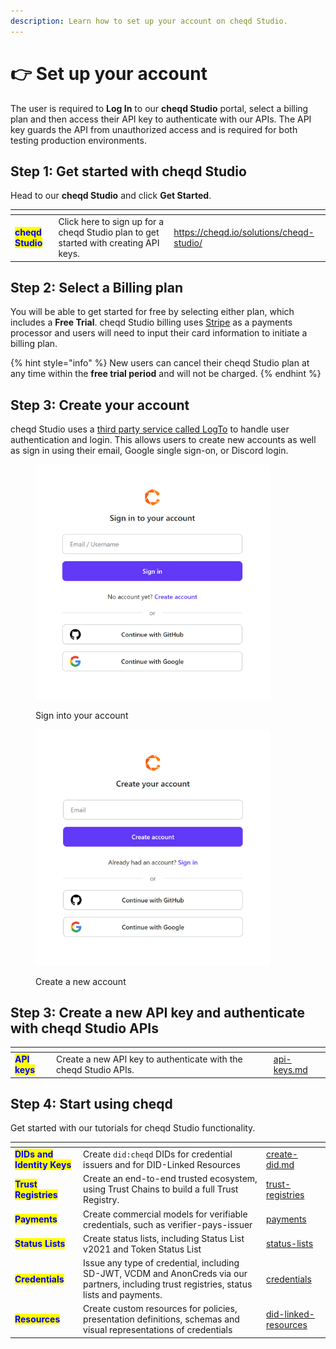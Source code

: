 ```yaml
---
description: Learn how to set up your account on cheqd Studio.
---
```


# 👉 Set up your account

The user is required to **Log In** to our **cheqd Studio** portal, select a billing plan and then access their API key to authenticate with our APIs. The API key guards the API from unauthorized access and is required for both testing production environments.

## Step 1: Get started with cheqd Studio

Head to our **cheqd Studio** and click **Get Started**.

<table data-card-size="large" data-view="cards"><thead><tr><th></th><th></th><th data-hidden data-card-target data-type="content-ref"></th></tr></thead><tbody><tr><td><mark style="color:blue;"><strong>cheqd Studio</strong></mark></td><td>Click here to sign up for a cheqd Studio plan to get started with creating API keys. </td><td><a href="https://cheqd.io/solutions/cheqd-studio/">https://cheqd.io/solutions/cheqd-studio/</a></td></tr></tbody></table>

## Step 2: Select a Billing plan

You will be able to get started for free by selecting either plan, which includes a **Free Trial**. cheqd Studio billing uses [Stripe](https://stripe.com/au) as a payments processor and users will need to input their card information to initiate a billing plan.&#x20;

{% hint style="info" %}
New users can cancel their cheqd Studio plan at any time within the **free trial period** and will not be charged.
{% endhint %}

## Step 3: Create your account

cheqd Studio uses a [third party service called LogTo](https://logto.io/) to handle user authentication and login. This allows users to create new accounts as well as sign in using their email, Google single sign-on, or Discord login.&#x20;

<div align="left">

<figure><img src="../../.gitbook/assets/Credential Service Sign In.png" alt="" width="375"><figcaption><p>Sign into your account</p></figcaption></figure>

 

<figure><img src="../../.gitbook/assets/Credential Service Sign up.png" alt="" width="375"><figcaption><p>Create a new account</p></figcaption></figure>

</div>

## Step 3: Create a new API key and authenticate with cheqd Studio APIs

<table data-card-size="large" data-view="cards"><thead><tr><th></th><th></th><th data-hidden data-card-target data-type="content-ref"></th></tr></thead><tbody><tr><td><mark style="color:blue;"><strong>API keys</strong></mark></td><td>Create a new API key to authenticate with the cheqd Studio APIs.</td><td><a href="api-keys.md">api-keys.md</a></td></tr></tbody></table>

## Step 4: Start using cheqd

Get started with our tutorials for cheqd Studio functionality.

<table data-view="cards"><thead><tr><th></th><th></th><th data-hidden data-card-target data-type="content-ref"></th></tr></thead><tbody><tr><td><mark style="color:blue;"><strong>DIDs and Identity Keys</strong></mark></td><td>Create <code>did:cheqd</code> DIDs for credential issuers and for DID-Linked Resources</td><td><a href="../../studio/dids/create-did.md">create-did.md</a></td></tr><tr><td><mark style="color:blue;"><strong>Trust Registries</strong></mark></td><td>Create an end-to-end trusted ecosystem, using Trust Chains to build a full Trust Registry.</td><td><a href="../../studio/trust-registries/">trust-registries</a></td></tr><tr><td><mark style="color:blue;"><strong>Payments</strong></mark></td><td>Create commercial models for verifiable credentials, such as verifier-pays-issuer</td><td><a href="../../studio/payments/">payments</a></td></tr><tr><td><mark style="color:blue;"><strong>Status Lists</strong></mark></td><td>Create status lists, including Status List v2021 and Token Status List</td><td><a href="../../studio/status-lists/">status-lists</a></td></tr><tr><td><mark style="color:blue;"><strong>Credentials</strong></mark></td><td>Issue any type of credential, including SD-JWT, VCDM and AnonCreds via our partners, including trust registries, status lists and payments.</td><td><a href="../../studio/credentials/">credentials</a></td></tr><tr><td><mark style="color:blue;"><strong>Resources</strong></mark></td><td>Create custom resources for policies, presentation definitions, schemas and visual representations of credentials</td><td><a href="../../studio/did-linked-resources/">did-linked-resources</a></td></tr></tbody></table>
